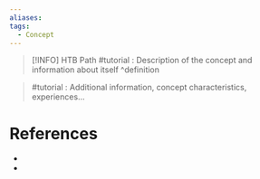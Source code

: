 ```yaml
---
aliases:
tags:
  - Concept
---
```

> [!INFO] HTB Path
> #tutorial : Description of the concept and information about itself
^definition

> #tutorial : Additional information, concept characteristics, experiences…

# References
- 
- 
